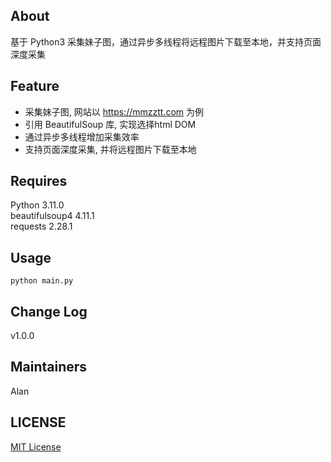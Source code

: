 ## About
基于 Python3 采集妹子图，通过异步多线程将远程图片下载至本地，并支持页面深度采集

## Feature

* 采集妹子图, 网站以 https://mmzztt.com 为例
* 引用 BeautifulSoup 库, 实现选择html DOM 
* 通过异步多线程增加采集效率
* 支持页面深度采集, 并将远程图片下载至本地

## Requires
Python 3.11.0  
beautifulsoup4 4.11.1  
requests 2.28.1  

## Usage
```
python main.py
```

## Change Log
v1.0.0  

## Maintainers
Alan

## LICENSE
[MIT License](https://github.com/joanbabyfet/collect_girl_img/blob/master/LICENSE)